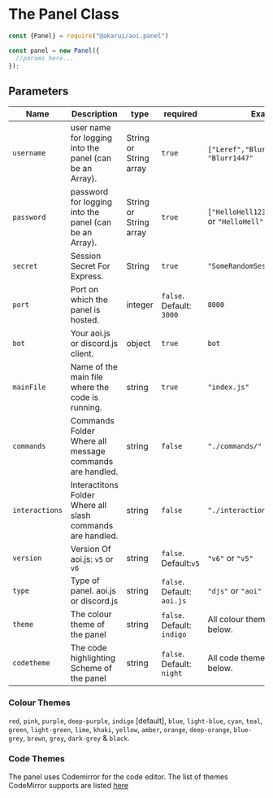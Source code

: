 # The Panel Class

```javascript
const {Panel} = require("@akarui/aoi.panel")

const panel = new Panel({
  //params here...
});
```

## Parameters

| Name | Description | type | required| Example |
| -------- | -------- | -------- | -------- | -------- |
| `username` | user name for logging into the panel (can be an Array). | String or String array | `true` | `["Leref","Blurr","Ayaka"]` or `"Blurr1447"`
| `password` | password for logging into the panel (can be an Array). | String or String array | `true` | `["HelloHell123","abcd","123"]` or `"HelloHell"`
| `secret` | Session Secret For Express. | String | `true` | `"SomeRandomSessionSecret"`
| `port` | Port on which the panel is hosted. | integer | `false`. Default: `3000` | `8000`
| `bot` | Your aoi.js or discord.js client. | object | `true` | `bot`
| `mainFile` | Name of the main file where the code is running. | string | `true` | `"index.js"`
| `commands` | Commands Folder Where all message commands are handled. | string | `false` | `"./commands/"`|
| `interactions` | Interactitons Folder Where all slash commands are handled. | string | `false` | `"./interactions/"` |
|`version`| Version Of aoi.js: `v5` or `v6` | string | `false`. Default:`v5`| `"v6"` or `"v5"`|
|`type`| Type of panel. aoi.js or discord.js | string | `false`. Default: `aoi.js` | `"djs"` or `"aoi"`|
|`theme`| The colour theme of the panel | string | `false`. Default: `indigo` | All colour themes are listed below. |
|`codetheme`| The code highlighting Scheme of the panel | string | `false`. Default: `night` | All code themes are listed below. |

### Colour Themes
`red`, `pink`, `purple`, `deep-purple`, `indigo` [default], `blue`, `light-blue`, `cyan`, `teal`, `green`, `light-green`, `lime`, `khaki`, `yellow`, `amber`, `orange`, `deep-orange`, `blue-grey`, `brown`, `grey`, `dark-grey` & `black`. 

### Code Themes
The panel uses Codemirror for the code editor. The list of themes CodeMirror supports are listed [here](https://codemirror.net/5/demo/theme.html#default)